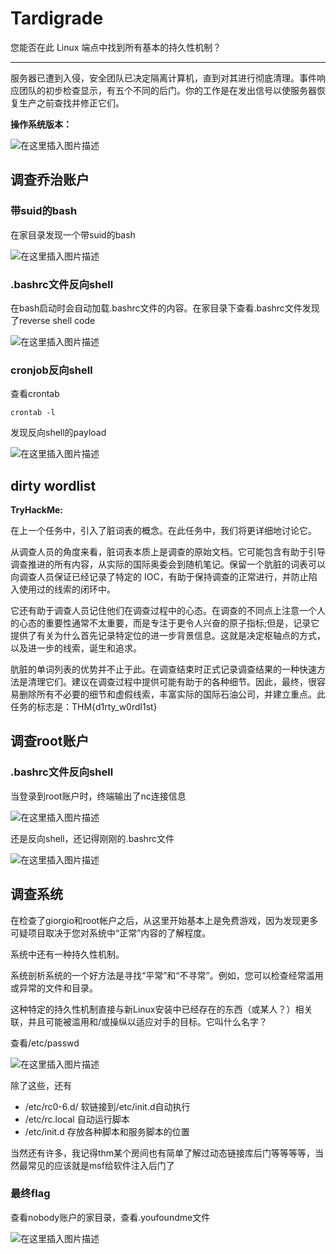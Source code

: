 # Tardigrade

您能否在此 Linux 端点中找到所有基本的持久性机制？

---

服务器已遭到入侵，安全团队已决定隔离计算机，直到对其进行彻底清理。事件响应团队的初步检查显示，有五个不同的后门。你的工作是在发出信号以使服务器恢复生产之前查找并修正它们。

**操作系统版本：**

![在这里插入图片描述](https://img-blog.csdnimg.cn/58027e0971ff4abdbd7cdf21365cf383.png)

## 调查乔治账户

### 带suid的bash

在家目录发现一个带suid的bash

![在这里插入图片描述](https://img-blog.csdnimg.cn/6403955674224a86b3d896d17a1221a0.png)

### .bashrc文件反向shell

在bash启动时会自动加载.bashrc文件的内容。在家目录下查看.bashrc文件发现了reverse shell code

![在这里插入图片描述](https://img-blog.csdnimg.cn/a190e6da96eb4d1fbbeb0aa87a2bec98.png)

### cronjob反向shell

查看crontab

	crontab -l

发现反向shell的payload

![在这里插入图片描述](https://img-blog.csdnimg.cn/92e8c71777994b5b9c52115783852034.png)

## dirty wordlist

**TryHackMe:**

在上一个任务中，引入了脏词表的概念。在此任务中，我们将更详细地讨论它。

从调查人员的角度来看，脏词表本质上是调查的原始文档。它可能包含有助于引导调查推进的所有内容，从实际的国际奥委会到随机笔记。保留一个肮脏的词表可以向调查人员保证已经记录了特定的 IOC，有助于保持调查的正常进行，并防止陷入使用过的线索的闭环中。

它还有助于调查人员记住他们在调查过程中的心态。在调查的不同点上注意一个人的心态的重要性通常不太重要，而是专注于更令人兴奋的原子指标;但是，记录它提供了有关为什么首先记录特定位的进一步背景信息。这就是决定枢轴点的方式，以及进一步的线索，诞生和追求。

肮脏的单词列表的优势并不止于此。在调查结束时正式记录调查结果的一种快速方法是清理它们。建议在调查过程中提供可能有助于的各种细节。因此，最终，很容易删除所有不必要的细节和虚假线索，丰富实际的国际石油公司，并建立重点。此任务的标志是：THM{d1rty_w0rdl1st}

## 调查root账户

### .bashrc文件反向shell

当登录到root账户时，终端输出了nc连接信息

![在这里插入图片描述](https://img-blog.csdnimg.cn/f311cd3d39d649b294772ea76853009b.png)

还是反向shell，还记得刚刚的.bashrc文件

![在这里插入图片描述](https://img-blog.csdnimg.cn/780d22c5e5ef4aada366c863332f9376.png)

## 调查系统

在检查了giorgio和root帐户之后，从这里开始基本上是免费游戏，因为发现更多可疑项目取决于您对系统中“正常”内容的了解程度。

系统中还有一种持久性机制。

系统剖析系统的一个好方法是寻找“平常”和“不寻常”。例如，您可以检查经常滥用或异常的文件和目录。

这种特定的持久性机制直接与新Linux安装中已经存在的东西（或某人？）相关联，并且可能被滥用和/或操纵以适应对手的目标。它叫什么名字？

查看/etc/passwd

![在这里插入图片描述](https://img-blog.csdnimg.cn/c2e08add6aa74c14bcaab6427f129ee2.png)

除了这些，还有

- /etc/rc0-6.d/ 软链接到/etc/init.d自动执行
- /etc/rc.local 自动运行脚本
- /etc/init.d 存放各种脚本和服务脚本的位置

当然还有许多，我记得thm某个房间也有简单了解过动态链接库后门等等等等，当然最常见的应该就是msf给软件注入后门了

### 最终flag

查看nobody账户的家目录，查看.youfoundme文件

![在这里插入图片描述](https://img-blog.csdnimg.cn/1921c300859042c39de702a94c61fa20.png)
